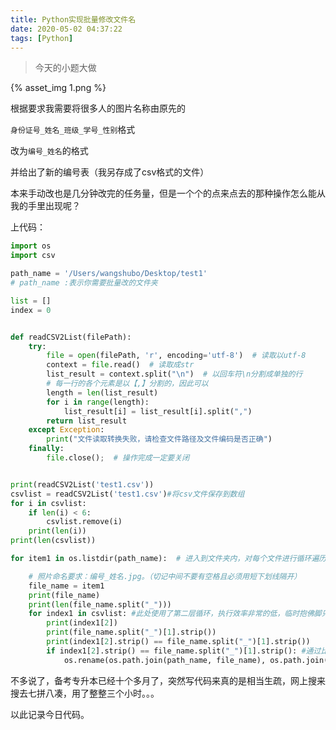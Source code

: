 ```yaml
---
title: Python实现批量修改文件名
date: 2020-05-02 04:37:22
tags: [Python]
---
```


> 今天的小题大做

{% asset_img 1.png %}

根据要求我需要将很多人的图片名称由原先的

 `身份证号_姓名_班级_学号_性别`格式

 改为`编号_姓名`的格式

并给出了新的编号表（我另存成了csv格式的文件）

本来手动改也是几分钟改完的任务量，但是一个个的点来点去的那种操作怎么能从我的手里出现呢？

上代码：
``` Python
import os
import csv

path_name = '/Users/wangshubo/Desktop/test1'
# path_name :表示你需要批量改的文件夹

list = []
index = 0


def readCSV2List(filePath):
    try:
        file = open(filePath, 'r', encoding='utf-8')  # 读取以utf-8
        context = file.read()  # 读取成str
        list_result = context.split("\n")  # 以回车符\n分割成单独的行
        # 每一行的各个元素是以【,】分割的，因此可以
        length = len(list_result)
        for i in range(length):
            list_result[i] = list_result[i].split(",")
        return list_result
    except Exception:
        print("文件读取转换失败，请检查文件路径及文件编码是否正确")
    finally:
        file.close();  # 操作完成一定要关闭


print(readCSV2List('test1.csv'))
csvlist = readCSV2List('test1.csv')#将csv文件保存到数组
for i in csvlist:
    if len(i) < 6:
        csvlist.remove(i)
    print(len(i))
print(len(csvlist))

for item1 in os.listdir(path_name):  # 进入到文件夹内，对每个文件进行循环遍历

    # 照片命名要求：编号_姓名.jpg。（切记中间不要有空格且必须用短下划线隔开）
    file_name = item1
    print(file_name)
    print(len(file_name.split("_")))
    for index1 in csvlist: #此处使用了第二层循环，执行效率非常的低，临时抱佛脚只能先这样了
        print(index1[2])
        print(file_name.split("_")[1].strip())
        print(index1[2].strip() == file_name.split("_")[1].strip())
        if index1[2].strip() == file_name.split("_")[1].strip(): #通过比对姓名是否一致来重命名图片
            os.rename(os.path.join(path_name, file_name), os.path.join(path_name, index1[0] + '_' + index1[2] + '.jpg'))

```
 不多说了，备考专升本已经十个多月了，突然写代码来真的是相当生疏，网上搜来搜去七拼八凑，用了整整三个小时。。。



 以此记录今日代码。